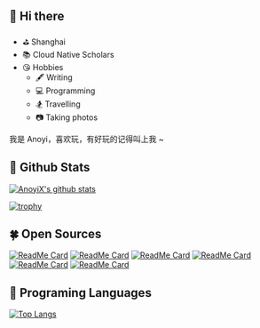 
## 👋 Hi there 

- ⛳️ Shanghai
- 📚 Cloud Native Scholars
- 😘 Hobbies
  - 🖋 Writing
  - 💻 Programming
  - 🏂 Travelling
  - 📷 Taking photos

我是 Anoyi，喜欢玩，有好玩的记得叫上我 ~

## 🌱 Github Stats

[![AnoyiX's github stats](https://github-readme-stats.vercel.app/api?username=AnoyiX&count_private=true&show_icons=true&theme=radical&show_owner=true)](https://github.com/AnoyiX)

[![trophy](https://github-profile-trophy.vercel.app/?username=AnoyiX&theme=radical&row=1)](https://github.com/ryo-ma/github-profile-trophy)

## 🍀 Open Sources

[![ReadMe Card](https://github-readme-stats.vercel.app/api/pin/?username=AnoyiX&repo=anoyi&theme=radical)](https://github.com/AnoyiX/anoyi)
[![ReadMe Card](https://github-readme-stats.vercel.app/api/pin/?username=tezignlab&repo=fastlab&theme=radical)](https://github.com/tezignlab/fastlab)
[![ReadMe Card](https://github-readme-stats.vercel.app/api/pin/?username=AnoyiX&repo=KubernetesWebTTY&theme=radical)](https://github.com/AnoyiX/KubernetesWebTTY)
[![ReadMe Card](https://github-readme-stats.vercel.app/api/pin/?username=AnoyiX&repo=grpc-spring-boot-starter&theme=radical)](https://github.com/AnoyiX/grpc-spring-boot-starter)
[![ReadMe Card](https://github-readme-stats.vercel.app/api/pin/?username=AnoyiX&repo=spring-security-demos&theme=radical)](https://github.com/AnoyiX/spring-security-demos)
[![ReadMe Card](https://github-readme-stats.vercel.app/api/pin/?username=AnoyiX&repo=grpc-python&theme=radical)](https://github.com/AnoyiX/grpc-python)

## 🌿 Programing Languages

[![Top Langs](https://github-readme-stats.vercel.app/api/top-langs/?username=AnoyiX&theme=radical)](https://github.com/anuraghazra/github-readme-stats)

